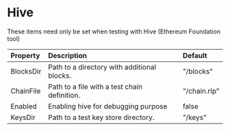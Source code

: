 # Hive

These items need only be set when testing with Hive (Ethereum Foundation tool)

| Property | Description | Default |
| :--- | :--- | :--- |
| BlocksDir | Path to a directory with additional blocks. | "/blocks" |
| ChainFile | Path to a file with a test chain definition. | "/chain.rlp" |
| Enabled | Enabling hive for debugging purpose | false |
| KeysDir | Path to a test key store directory. | "/keys" |

